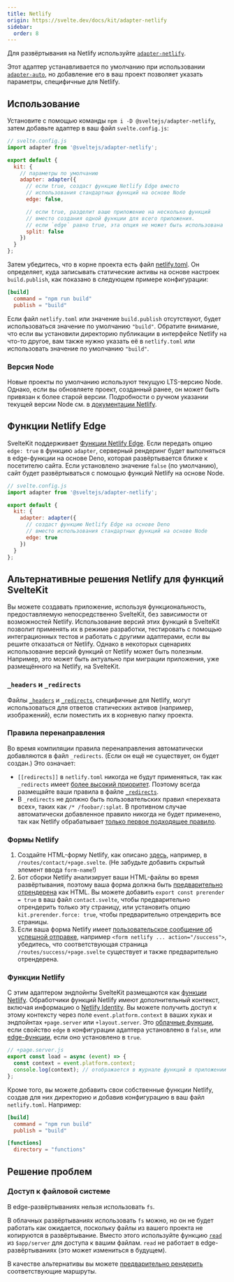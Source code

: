 ```yaml
---
title: Netlify
origin: https://svelte.dev/docs/kit/adapter-netlify
sidebar:
  order: 8
---
```


Для развёртывания на Netlify используйте [`adapter-netlify`](https://github.com/sveltejs/kit/tree/main/packages/adapter-netlify).

Этот адаптер устанавливается по умолчанию при использовании [`adapter-auto`](/kit/build-and-deploy/adapter-auto), но добавление его в ваш проект позволяет указать параметры, специфичные для Netlify.

## Использование

Установите с помощью команды `npm i -D @sveltejs/adapter-netlify`, затем добавьте адаптер в ваш файл `svelte.config.js`:

```js
// svelte.config.js
import adapter from '@sveltejs/adapter-netlify';

export default {
  kit: {
    // параметры по умолчанию
    adapter: adapter({
      // если true, создаст функцию Netlify Edge вместо
      // использования стандартных функций на основе Node
      edge: false,

      // если true, разделит ваше приложение на несколько функций
      // вместо создания одной функции для всего приложения.
      // если `edge` равно true, эта опция не может быть использована
      split: false
    })
  }
};
```

Затем убедитесь, что в корне проекта есть файл [netlify.toml](https://docs.netlify.com/configure-builds/file-based-configuration). Он определяет, куда записывать статические активы на основе настроек `build.publish`, как показано в следующем примере конфигурации:

```toml
[build]
  command = "npm run build"
  publish = "build"
```

Если файл `netlify.toml` или значение `build.publish` отсутствуют, будет использоваться значение по умолчанию `"build"`. Обратите внимание, что если вы установили директорию публикации в интерфейсе Netlify на что-то другое, вам также нужно указать её в `netlify.toml` или использовать значение по умолчанию `"build"`.

### Версия Node

Новые проекты по умолчанию используют текущую LTS-версию Node. Однако, если вы обновляете проект, созданный ранее, он может быть привязан к более старой версии. Подробности о ручном указании текущей версии Node см. в [документации Netlify](https://docs.netlify.com/configure-builds/manage-dependencies/#node-js-and-javascript).

## Функции Netlify Edge

SvelteKit поддерживает [Функции Netlify Edge](https://docs.netlify.com/netlify-labs/experimental-features/edge-functions/). Если передать опцию `edge: true` в функцию `adapter`, серверный рендеринг будет выполняться в edge-функции на основе Deno, которая развёртывается ближе к посетителю сайта. Если установлено значение `false` (по умолчанию), сайт будет развёртываться с помощью функций Netlify на основе Node.

```js
// svelte.config.js
import adapter from '@sveltejs/adapter-netlify';

export default {
  kit: {
    adapter: adapter({
      // создаст функцию Netlify Edge на основе Deno
      // вместо использования стандартных функций на основе Node
      edge: true
    })
  }
};
```

## Альтернативные решения Netlify для функций SvelteKit

Вы можете создавать приложение, используя функциональность, предоставляемую непосредственно SvelteKit, без зависимости от возможностей Netlify. Использование версий этих функций в SvelteKit позволит применять их в режиме разработки, тестировать с помощью интеграционных тестов и работать с другими адаптерами, если вы решите отказаться от Netlify. Однако в некоторых сценариях использование версий функций от Netlify может быть полезным. Например, это может быть актуально при миграции приложения, уже размещённого на Netlify, на SvelteKit.

### `_headers` и `_redirects`

Файлы [`_headers`](https://docs.netlify.com/routing/headers/#syntax-for-the-headers-file) и [`_redirects`](https://docs.netlify.com/routing/redirects/redirect-options/), специфичные для Netlify, могут использоваться для ответов статических активов (например, изображений), если поместить их в корневую папку проекта.

### Правила перенаправления

Во время компиляции правила перенаправления автоматически добавляются в файл `_redirects`. (Если он ещё не существует, он будет создан.) Это означает:

- `[[redirects]]` в `netlify.toml` никогда не будут применяться, так как `_redirects` имеет [более высокий приоритет](https://docs.netlify.com/routing/redirects/#rule-processing-order). Поэтому всегда размещайте ваши правила в файле [`_redirects`](https://docs.netlify.com/routing/redirects/#syntax-for-the-redirects-file).
- В `_redirects` не должно быть пользовательских правил «перехвата всех», таких как `/* /foobar/:splat`. В противном случае автоматически добавленное правило никогда не будет применено, так как Netlify обрабатывает [только первое подходящее правило](https://docs.netlify.com/routing/redirects/#rule-processing-order).

### Формы Netlify

1. Создайте HTML-форму Netlify, как описано [здесь](https://docs.netlify.com/forms/setup/#html-forms), например, в `/routes/contact/+page.svelte`. (Не забудьте добавить скрытый элемент ввода `form-name`!)
2. Бот сборки Netlify анализирует ваши HTML-файлы во время развёртывания, поэтому ваша форма должна быть [предварительно отрендерена](/kit/core-concepts/page-options/#prerender) как HTML. Вы можете добавить `export const prerender = true` в ваш файл `contact.svelte`, чтобы предварительно отрендерить только эту страницу, или установить опцию `kit.prerender.force: true`, чтобы предварительно отрендерить все страницы.
3. Если ваша форма Netlify имеет [пользовательское сообщение об успешной отправке](https://docs.netlify.com/forms/setup/#success-messages), например `<form netlify ... action="/success">`, убедитесь, что соответствующая страница `/routes/success/+page.svelte` существует и также предварительно отрендерена.

### Функции Netlify

С этим адаптером эндпойнты SvelteKit размещаются как [функции Netlify](https://docs.netlify.com/functions/overview/). Обработчики функций Netlify имеют дополнительный контекст, включая информацию о [Netlify Identity](https://docs.netlify.com/visitor-access/identity/). Вы можете получить доступ к этому контексту через поле `event.platform.context` в ваших хуках и эндпойнтах `+page.server` или `+layout.server`. Это [облачные функции](https://docs.netlify.com/functions/overview/), если свойство `edge` в конфигурации адаптера установлено в `false`, или [edge-функции](https://docs.netlify.com/edge-functions/overview/#app), если оно установлено в `true`.

```js
// +page.server.js
export const load = async (event) => {
  const context = event.platform.context;
  console.log(context); // отображается в журнале функций в приложении Netlify
};
```

Кроме того, вы можете добавить свои собственные функции Netlify, создав для них директорию и добавив конфигурацию в ваш файл `netlify.toml`. Например:

```toml
[build]
  command = "npm run build"
  publish = "build"

[functions]
  directory = "functions"
```

## Решение проблем

### Доступ к файловой системе

В edge-развёртываниях нельзя использовать `fs`.

В облачных развёртываниях использовать `fs` можно, но он не будет работать как ожидается, поскольку файлы из вашего проекта не копируются в развёртывание. Вместо этого используйте функцию [`read`](https://svelte.dev/docs/kit/$app-server#read) из `$app/server` для доступа к вашим файлам. `read` не работает в edge-развёртываниях (это может измениться в будущем).

В качестве альтернативы вы можете [предварительно рендерить](/kit/core-concepts/page-options/#prerender) соответствующие маршруты.
